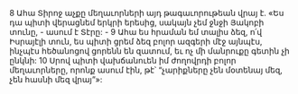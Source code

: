 8 Ահա Տիրոջ աչքը մեղաւորների այդ թագաւորութեան վրայ է.
«Ես դա պիտի վերացնեմ երկրի երեսից,
սակայն չեմ ջնջի Յակոբի տունը, - ասում է Տէրը: -
9 Ահա ես հրաման եմ տալիս ձեզ,
ո՛վ Իսրայէլի տուն,
ես պիտի ցրեմ ձեզ բոլոր ազգերի մէջ այնպէս,
ինչպէս հեծանոցով ցորենն են զատում,
եւ ոչ մի մանրուքը գետին չի ընկնի:
10 Սրով պիտի վախճանուեն իմ ժողովրդի բոլոր մեղաւորները,
որոնք ասում էին, թէ՝
“չարիքները չեն մօտենայ մեզ,
չեն հասնի մեզ վրայ”»:
